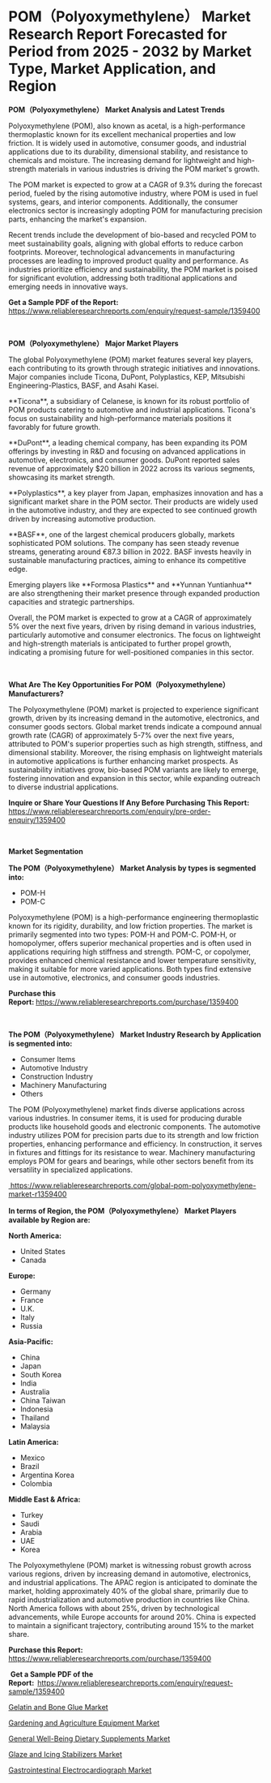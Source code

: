 <p><h1>POM（Polyoxymethylene） Market Research Report Forecasted for Period from 2025 -  2032 by Market Type, Market Application, and Region</h1></p><p><strong>POM（Polyoxymethylene） Market Analysis and Latest Trends</strong></p>
<p><p>Polyoxymethylene (POM), also known as acetal, is a high-performance thermoplastic known for its excellent mechanical properties and low friction. It is widely used in automotive, consumer goods, and industrial applications due to its durability, dimensional stability, and resistance to chemicals and moisture. The increasing demand for lightweight and high-strength materials in various industries is driving the POM market's growth.</p><p>The POM market is expected to grow at a CAGR of 9.3% during the forecast period, fueled by the rising automotive industry, where POM is used in fuel systems, gears, and interior components. Additionally, the consumer electronics sector is increasingly adopting POM for manufacturing precision parts, enhancing the market's expansion. </p><p>Recent trends include the development of bio-based and recycled POM to meet sustainability goals, aligning with global efforts to reduce carbon footprints. Moreover, technological advancements in manufacturing processes are leading to improved product quality and performance. As industries prioritize efficiency and sustainability, the POM market is poised for significant evolution, addressing both traditional applications and emerging needs in innovative ways.</p></p>
<p><strong>Get a Sample PDF of the Report:&nbsp;</strong> <a href="https://www.reliableresearchreports.com/enquiry/request-sample/1359400?utm_campaign=102&utm_medium=2&utm_source=Github&utm_content=ia&utm_term=22032025&utm_id=pompolyoxymethylene">https://www.reliableresearchreports.com/enquiry/request-sample/1359400</a></p>
<p>&nbsp;</p>
<p><strong>POM（Polyoxymethylene） Major Market Players</strong></p>
<p><p>The global Polyoxymethylene (POM) market features several key players, each contributing to its growth through strategic initiatives and innovations. Major companies include Ticona, DuPont, Polyplastics, KEP, Mitsubishi Engineering-Plastics, BASF, and Asahi Kasei.</p><p>**Ticona**, a subsidiary of Celanese, is known for its robust portfolio of POM products catering to automotive and industrial applications. Ticona's focus on sustainability and high-performance materials positions it favorably for future growth.</p><p>**DuPont**, a leading chemical company, has been expanding its POM offerings by investing in R&D and focusing on advanced applications in automotive, electronics, and consumer goods. DuPont reported sales revenue of approximately $20 billion in 2022 across its various segments, showcasing its market strength.</p><p>**Polyplastics**, a key player from Japan, emphasizes innovation and has a significant market share in the POM sector. Their products are widely used in the automotive industry, and they are expected to see continued growth driven by increasing automotive production.</p><p>**BASF**, one of the largest chemical producers globally, markets sophisticated POM solutions. The company has seen steady revenue streams, generating around €87.3 billion in 2022. BASF invests heavily in sustainable manufacturing practices, aiming to enhance its competitive edge.</p><p>Emerging players like **Formosa Plastics** and **Yunnan Yuntianhua** are also strengthening their market presence through expanded production capacities and strategic partnerships. </p><p>Overall, the POM market is expected to grow at a CAGR of approximately 5% over the next five years, driven by rising demand in various industries, particularly automotive and consumer electronics. The focus on lightweight and high-strength materials is anticipated to further propel growth, indicating a promising future for well-positioned companies in this sector.</p></p>
<p>&nbsp;</p>
<p><strong>What Are The Key Opportunities For POM（Polyoxymethylene） Manufacturers?</strong></p>
<p><p>The Polyoxymethylene (POM) market is projected to experience significant growth, driven by its increasing demand in the automotive, electronics, and consumer goods sectors. Global market trends indicate a compound annual growth rate (CAGR) of approximately 5-7% over the next five years, attributed to POM's superior properties such as high strength, stiffness, and dimensional stability. Moreover, the rising emphasis on lightweight materials in automotive applications is further enhancing market prospects. As sustainability initiatives grow, bio-based POM variants are likely to emerge, fostering innovation and expansion in this sector, while expanding outreach to diverse industrial applications.</p></p>
<p><strong>Inquire or Share Your Questions If Any Before Purchasing This Report:</strong> <a href="https://www.reliableresearchreports.com/enquiry/pre-order-enquiry/1359400?utm_campaign=102&utm_medium=2&utm_source=Github&utm_content=ia&utm_term=22032025&utm_id=pompolyoxymethylene">https://www.reliableresearchreports.com/enquiry/pre-order-enquiry/1359400</a></p>
<p>&nbsp;</p>
<p><strong>Market Segmentation</strong></p>
<p><strong>The POM（Polyoxymethylene） Market Analysis by types is segmented into:</strong></p>
<p><ul><li>POM-H</li><li>POM-C</li></ul></p>
<p><p>Polyoxymethylene (POM) is a high-performance engineering thermoplastic known for its rigidity, durability, and low friction properties. The market is primarily segmented into two types: POM-H and POM-C. POM-H, or homopolymer, offers superior mechanical properties and is often used in applications requiring high stiffness and strength. POM-C, or copolymer, provides enhanced chemical resistance and lower temperature sensitivity, making it suitable for more varied applications. Both types find extensive use in automotive, electronics, and consumer goods industries.</p></p>
<p><strong>Purchase this Report:&nbsp;</strong><a href="https://www.reliableresearchreports.com/purchase/1359400?utm_campaign=102&utm_medium=2&utm_source=Github&utm_content=ia&utm_term=22032025&utm_id=pompolyoxymethylene">https://www.reliableresearchreports.com/purchase/1359400</a></p>
<p>&nbsp;</p>
<p><strong>The POM（Polyoxymethylene） Market Industry Research by Application is segmented into:</strong></p>
<p><ul><li>Consumer Items</li><li>Automotive Industry</li><li>Construction Industry</li><li>Machinery Manufacturing</li><li>Others</li></ul></p>
<p><p>The POM (Polyoxymethylene) market finds diverse applications across various industries. In consumer items, it is used for producing durable products like household goods and electronic components. The automotive industry utilizes POM for precision parts due to its strength and low friction properties, enhancing performance and efficiency. In construction, it serves in fixtures and fittings for its resistance to wear. Machinery manufacturing employs POM for gears and bearings, while other sectors benefit from its versatility in specialized applications.</p></p>
<p><a href="https://www.reliableresearchreports.com/global-pom-polyoxymethylene-market-r1359400?utm_campaign=102&utm_medium=2&utm_source=Github&utm_content=ia&utm_term=22032025&utm_id=pompolyoxymethylene">&nbsp;https://www.reliableresearchreports.com/global-pom-polyoxymethylene-market-r1359400</a></p>
<p><strong>In terms of Region, the POM（Polyoxymethylene） Market Players available by Region are:</strong></p>
<p>
    <p> <strong> North America: </strong>
        <ul>
            <li>United States</li>
            <li>Canada</li>
        </ul>
        </p> 
    <p> <strong> Europe: </strong>
        <ul>
            <li>Germany</li>
            <li>France</li>
            <li>U.K.</li>
            <li>Italy</li>
            <li>Russia</li>
        </ul>
        </p> 
    <p> <strong> Asia-Pacific: </strong>
        <ul>
            <li>China</li>
            <li>Japan</li>
            <li>South Korea</li>
            <li>India</li>
            <li>Australia</li>
            <li>China Taiwan</li>
            <li>Indonesia</li>
            <li>Thailand</li>
            <li>Malaysia</li>
        </ul>
        </p> 
    <p> <strong> Latin America: </strong>
        <ul>
            <li>Mexico</li>
            <li>Brazil</li>
            <li>Argentina Korea</li>
            <li>Colombia</li>
        </ul>
        </p> 
    <p> <strong> Middle East & Africa: </strong>
        <ul>
            <li>Turkey</li>
            <li>Saudi</li>
            <li>Arabia</li>
            <li>UAE</li>
            <li>Korea</li>
        </ul>
    </p>
    </p>
<p><p>The Polyoxymethylene (POM) market is witnessing robust growth across various regions, driven by increasing demand in automotive, electronics, and industrial applications. The APAC region is anticipated to dominate the market, holding approximately 40% of the global share, primarily due to rapid industrialization and automotive production in countries like China. North America follows with about 25%, driven by technological advancements, while Europe accounts for around 20%. China is expected to maintain a significant trajectory, contributing around 15% to the market share.</p></p>
<p><strong>Purchase this Report: </strong><a href="https://www.reliableresearchreports.com/purchase/1359400?utm_campaign=102&utm_medium=2&utm_source=Github&utm_content=ia&utm_term=22032025&utm_id=pompolyoxymethylene">https://www.reliableresearchreports.com/purchase/1359400</a></p>
<p>&nbsp;<strong>Get a Sample PDF of the Report:&nbsp;&nbsp;</strong><a href="https://www.reliableresearchreports.com/enquiry/request-sample/1359400?utm_campaign=102&utm_medium=2&utm_source=Github&utm_content=ia&utm_term=22032025&utm_id=pompolyoxymethylene">https://www.reliableresearchreports.com/enquiry/request-sample/1359400</a></p>
<p><strong></strong></p>
<p><p><a href="https://github.com/gasikcalbos8/Market-Research-Report-List-1/blob/main/gelatin-and-bone-glue-market.md?utm_campaign=102&utm_medium=2&utm_source=Github&utm_content=ia&utm_term=22032025&utm_id=pompolyoxymethylene">Gelatin and Bone Glue Market</a></p><p><a href="https://github.com/ubavicachida/Market-Research-Report-List-1/blob/main/gardening-and-agriculture-equipment-market.md?utm_campaign=102&utm_medium=2&utm_source=Github&utm_content=ia&utm_term=22032025&utm_id=pompolyoxymethylene">Gardening and Agriculture Equipment Market</a></p><p><a href="https://github.com/dringmurza6r/Market-Research-Report-List-1/blob/main/general-well-being-dietary-supplements-market.md?utm_campaign=102&utm_medium=2&utm_source=Github&utm_content=ia&utm_term=22032025&utm_id=pompolyoxymethylene">General Well-Being Dietary Supplements Market</a></p><p><a href="https://github.com/abdhsheila7/Market-Research-Report-List-1/blob/main/glaze-and-icing-stabilizers-market.md?utm_campaign=102&utm_medium=2&utm_source=Github&utm_content=ia&utm_term=22032025&utm_id=pompolyoxymethylene">Glaze and Icing Stabilizers Market</a></p><p><a href="https://github.com/vaduzunny/Market-Research-Report-List-1/blob/main/gastrointestinal-electrocardiograph-market.md?utm_campaign=102&utm_medium=2&utm_source=Github&utm_content=ia&utm_term=22032025&utm_id=pompolyoxymethylene">Gastrointestinal Electrocardiograph Market</a></p></p>
